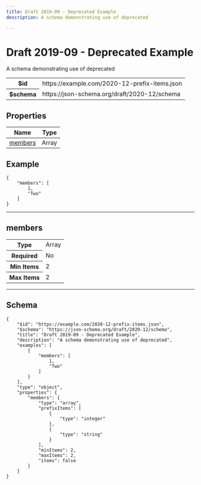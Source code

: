 ```yaml
---
title: Draft 2019-09 - Deprecated Example
description: A schema demonstrating use of deprecated

---
```



# Draft 2019-09 - Deprecated Example

<p>A schema demonstrating use of deprecated</p>

<table>
<tbody>
<tr><th>$id</th><td>https://example.com/2020-12-prefix-items.json</td></tr>
<tr><th>$schema</th><td>https://json-schema.org/draft/2020-12/schema</td></tr>
</tbody>
</table>

## Properties

<table class="jssd-properties-table"><thead><tr><th colspan="2">Name</th><th>Type</th></tr></thead><tbody><tr><td colspan="2"><a href="#members">members</a></td><td>Array</td></tr></tbody></table>


## Example
```
{
    "members": [
        1,
        "Two"
    ]
}
```

<hr />


## members


<table class="jssd-property-table">
  <tbody>
    <tr><th>Type</th><td colspan="2">Array</td></tr>
    <tr>
      <th>Required</th>
      <td colspan="2">No</td>
    </tr>
    <tr>
      <th>Min Items</th>
      <td colspan="2">2</td>
    </tr><tr>
      <th>Max Items</th>
      <td colspan="2">2</td>
    </tr>
  </tbody>
</table>









<hr />

## Schema
```
{
    "$id": "https://example.com/2020-12-prefix-items.json",
    "$schema": "https://json-schema.org/draft/2020-12/schema",
    "title": "Draft 2019-09 - Deprecated Example",
    "description": "A schema demonstrating use of deprecated",
    "examples": [
        {
            "members": [
                1,
                "Two"
            ]
        }
    ],
    "type": "object",
    "properties": {
        "members": {
            "type": "array",
            "prefixItems": [
                {
                    "type": "integer"
                },
                {
                    "type": "string"
                }
            ],
            "minItems": 2,
            "maxItems": 2,
            "items": false
        }
    }
}
```


